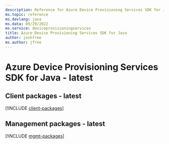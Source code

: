 ```yaml
---
description: Reference for Azure Device Provisioning Services SDK for Java
ms.topic: reference
ms.devlang: java
ms.data: 09/29/2022
ms.service: deviceprovisioningservices
title: Azure Device Provisioning Services SDK for Java
author: joshfree
ms.author: jfree
---
```

# Azure Device Provisioning Services SDK for Java - latest

## Client packages - latest
[!INCLUDE [client-packages](device-provisioning-services-client-index.md)]
## Management packages - latest
[!INCLUDE [mgmt-packages](device-provisioning-services-mgmt-index.md)]